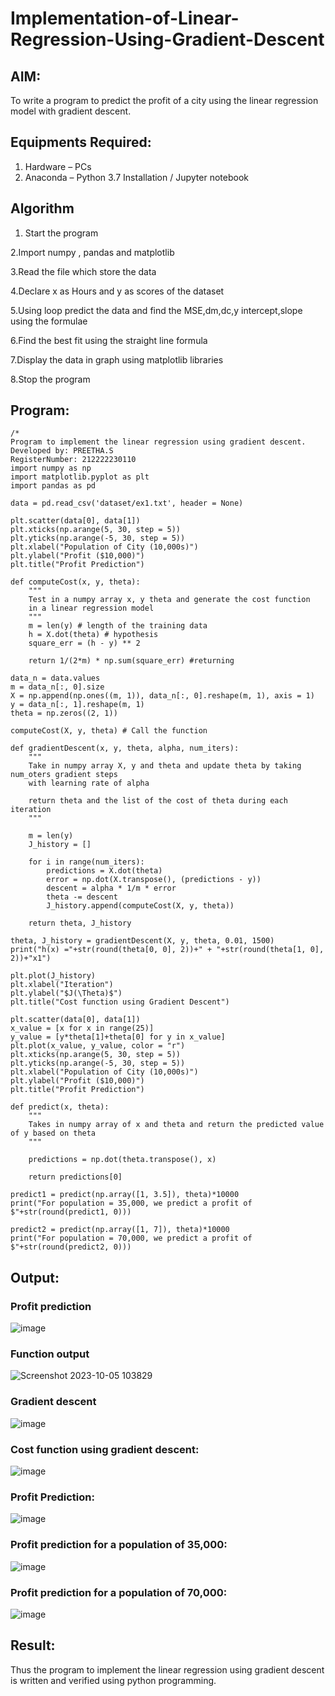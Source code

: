 # Implementation-of-Linear-Regression-Using-Gradient-Descent

## AIM:
To write a program to predict the profit of a city using the linear regression model with gradient descent.

## Equipments Required:
1. Hardware – PCs
2. Anaconda – Python 3.7 Installation / Jupyter notebook

## Algorithm
1. Start the program
 
2.Import numpy , pandas and matplotlib

3.Read the file which store the data

4.Declare x as Hours and y as scores of the dataset

5.Using loop predict the data and find the MSE,dm,dc,y intercept,slope using the formulae

6.Find the best fit using the straight line formula

7.Display the data in graph using matplotlib libraries

8.Stop the program

## Program:
```
/*
Program to implement the linear regression using gradient descent.
Developed by: PREETHA.S
RegisterNumber: 212222230110 
import numpy as np
import matplotlib.pyplot as plt
import pandas as pd

data = pd.read_csv('dataset/ex1.txt', header = None)

plt.scatter(data[0], data[1])
plt.xticks(np.arange(5, 30, step = 5))
plt.yticks(np.arange(-5, 30, step = 5))
plt.xlabel("Population of City (10,000s)")
plt.ylabel("Profit ($10,000)")
plt.title("Profit Prediction")

def computeCost(x, y, theta):
    """
    Test in a numpy array x, y theta and generate the cost function
    in a linear regression model
    """
    m = len(y) # length of the training data
    h = X.dot(theta) # hypothesis
    square_err = (h - y) ** 2
    
    return 1/(2*m) * np.sum(square_err) #returning
    
data_n = data.values
m = data_n[:, 0].size
X = np.append(np.ones((m, 1)), data_n[:, 0].reshape(m, 1), axis = 1)
y = data_n[:, 1].reshape(m, 1)
theta = np.zeros((2, 1))

computeCost(X, y, theta) # Call the function

def gradientDescent(x, y, theta, alpha, num_iters):
    """
    Take in numpy array X, y and theta and update theta by taking num_oters gradient steps
    with learning rate of alpha
    
    return theta and the list of the cost of theta during each iteration
    """
    
    m = len(y)
    J_history = []
    
    for i in range(num_iters):
        predictions = X.dot(theta)
        error = np.dot(X.transpose(), (predictions - y))
        descent = alpha * 1/m * error
        theta -= descent
        J_history.append(computeCost(X, y, theta))
        
    return theta, J_history
    
theta, J_history = gradientDescent(X, y, theta, 0.01, 1500)
print("h(x) ="+str(round(theta[0, 0], 2))+" + "+str(round(theta[1, 0], 2))+"x1")

plt.plot(J_history)
plt.xlabel("Iteration")
plt.ylabel("$J(\Theta)$")
plt.title("Cost function using Gradient Descent")

plt.scatter(data[0], data[1])
x_value = [x for x in range(25)]
y_value = [y*theta[1]+theta[0] for y in x_value]
plt.plot(x_value, y_value, color = "r")
plt.xticks(np.arange(5, 30, step = 5))
plt.yticks(np.arange(-5, 30, step = 5))
plt.xlabel("Population of City (10,000s)")
plt.ylabel("Profit ($10,000)")
plt.title("Profit Prediction")

def predict(x, theta):
    """
    Takes in numpy array of x and theta and return the predicted value of y based on theta
    """
    
    predictions = np.dot(theta.transpose(), x)
    
    return predictions[0]
    
predict1 = predict(np.array([1, 3.5]), theta)*10000
print("For population = 35,000, we predict a profit of $"+str(round(predict1, 0)))

predict2 = predict(np.array([1, 7]), theta)*10000
print("For population = 70,000, we predict a profit of $"+str(round(predict2, 0)))

```

## Output:

### Profit prediction

![image](https://github.com/Preetha-Senthamilan/Implementation-of-Linear-Regression-Using-Gradient-Descent/assets/119390282/265f3e06-cabe-4713-9f3c-6d956135d26f)

### Function output

![Screenshot 2023-10-05 103829](https://github.com/Preetha-Senthamilan/Implementation-of-Linear-Regression-Using-Gradient-Descent/assets/119390282/7c2fd5e4-0fe3-4dce-b304-4919868814e4)

### Gradient descent

![image](https://github.com/Preetha-Senthamilan/Implementation-of-Linear-Regression-Using-Gradient-Descent/assets/119390282/45433492-ceeb-48b6-8a6d-48addee5e315)

### Cost function using gradient descent:

![image](https://github.com/Preetha-Senthamilan/Implementation-of-Linear-Regression-Using-Gradient-Descent/assets/119390282/6818f89e-c67b-4ac5-95fa-23837b4d0e6b)

### Profit Prediction:

![image](https://github.com/Preetha-Senthamilan/Implementation-of-Linear-Regression-Using-Gradient-Descent/assets/119390282/307dd9b3-480d-4578-95a1-23e420e691b1)


### Profit prediction for a population of 35,000:

![image](https://github.com/Preetha-Senthamilan/Implementation-of-Linear-Regression-Using-Gradient-Descent/assets/119390282/fd827473-b904-47f9-afe0-c6d60d89effc)

### Profit prediction for a population of 70,000:

![image](https://github.com/Preetha-Senthamilan/Implementation-of-Linear-Regression-Using-Gradient-Descent/assets/119390282/b85b74d0-a0cc-4ffb-ab65-bf4d58bccfcb)








## Result:
Thus the program to implement the linear regression using gradient descent is written and verified using python programming.
